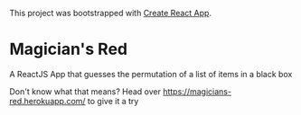 This project was bootstrapped with [Create React App](https://github.com/facebook/create-react-app).

# Magician's Red

A ReactJS App that guesses the permutation of a list of items in a black box

Don't know what that means? Head over https://magicians-red.herokuapp.com/ to give it a try
